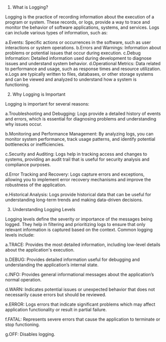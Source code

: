 1. What is Logging?
   
Logging is the practice of recording information about the execution of a program or system. These records, or logs, provide a way to trace and monitor the behavior of software applications, systems, and services. Logs can include various types of information, such as:

a.Events: Specific actions or occurrences in the software, such as user interactions or system operations.
b.Errors and Warnings: Information about problems or potential issues that occur during execution.
c.Debug Information: Detailed information used during development to diagnose issues and understand system behavior.
d.Operational Metrics: Data related to performance and usage, such as response times and resource utilization.
e.Logs are typically written to files, databases, or other storage systems and can be viewed and analyzed to understand how a system is functioning.


2. Why Logging is Important
   
Logging is important for several reasons:

a.Troubleshooting and Debugging: Logs provide a detailed history of events and errors, which is essential for diagnosing problems and understanding why issues occur.

b.Monitoring and Performance Management: By analyzing logs, you can monitor system performance, track usage patterns, and identify potential bottlenecks or inefficiencies.

c.Security and Auditing: Logs help in tracking access and changes to systems, providing an audit trail that is useful for security analysis and compliance purposes.

d.Error Tracking and Recovery: Logs capture errors and exceptions, allowing you to implement error recovery mechanisms and improve the robustness of the application.

e.Historical Analysis: Logs provide historical data that can be useful for understanding long-term trends and making data-driven decisions.


3. Understanding Logging Levels
   
Logging levels define the severity or importance of the messages being logged. They help in filtering and prioritizing logs to ensure that only relevant information is captured based on the context. Common logging levels include:

a.TRACE: Provides the most detailed information, including low-level details about the application's execution.

b.DEBUG: Provides detailed information useful for debugging and understanding the application’s internal state.

c.INFO: Provides general informational messages about the application’s normal operation.

d.WARN: Indicates potential issues or unexpected behavior that does not necessarily cause errors but should be reviewed.

e.ERROR: Logs errors that indicate significant problems which may affect application functionality or result in partial failure.

f.FATAL: Represents severe errors that cause the application to terminate or stop functioning.

g.OFF: Disables logging.
